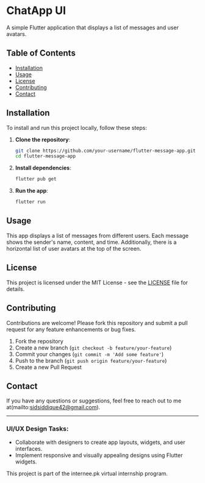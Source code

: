 # ChatApp UI 

A simple Flutter application that displays a list of messages and user avatars.

## Table of Contents
- [Installation](#installation)
- [Usage](#usage)
- [License](#license)
- [Contributing](#contributing)
- [Contact](#contact)

## Installation

To install and run this project locally, follow these steps:

1. **Clone the repository**:
    ```sh
    git clone https://github.com/your-username/flutter-message-app.git
    cd flutter-message-app
    ```

2. **Install dependencies**:
    ```sh
    flutter pub get
    ```

3. **Run the app**:
    ```sh
    flutter run
    ```

## Usage

This app displays a list of messages from different users. Each message shows the sender's name, content, and time. Additionally, there is a horizontal list of user avatars at the top of the screen.

## License

This project is licensed under the MIT License - see the [LICENSE](LICENSE) file for details.

## Contributing

Contributions are welcome! Please fork this repository and submit a pull request for any feature enhancements or bug fixes.

1. Fork the repository
2. Create a new branch (`git checkout -b feature/your-feature`)
3. Commit your changes (`git commit -m 'Add some feature'`)
4. Push to the branch (`git push origin feature/your-feature`)
5. Create a new Pull Request

## Contact

If you have any questions or suggestions, feel free to reach out to me at(mailto:sidsiddique42@gmail.com).

---

### UI/UX Design Tasks:
- Collaborate with designers to create app layouts, widgets, and user interfaces.
- Implement responsive and visually appealing designs using Flutter widgets.

This project is part of the internee.pk virtual internship program.

